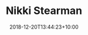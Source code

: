 ---
title: "Nikki Stearman"
date: 2018-12-20T13:44:23+10:00
draft: false
jobtitle: "Senior digital producer (2.1 years)"
weight: 2.1
---